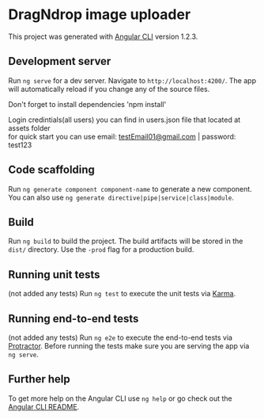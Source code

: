 # DragNdrop image uploader

This project was generated with [Angular CLI](https://github.com/angular/angular-cli) version 1.2.3.

## Development server

Run `ng serve` for a dev server. Navigate to `http://localhost:4200/`. The app will automatically reload if you change any of the source files.

Don't forget to install dependencies 'npm install'

Login credintials(all users) you can find in users.json file that located at assets folder  
for quick start you can use email: testEmail01@gmail.com | password: test123

## Code scaffolding

Run `ng generate component component-name` to generate a new component. You can also use `ng generate directive|pipe|service|class|module`.

## Build

Run `ng build` to build the project. The build artifacts will be stored in the `dist/` directory. Use the `-prod` flag for a production build.

## Running unit tests

(not added any tests)
Run `ng test` to execute the unit tests via [Karma](https://karma-runner.github.io). 

## Running end-to-end tests

(not added any tests)
Run `ng e2e` to execute the end-to-end tests via [Protractor](http://www.protractortest.org/).
Before running the tests make sure you are serving the app via `ng serve`.

## Further help

To get more help on the Angular CLI use `ng help` or go check out the [Angular CLI README](https://github.com/angular/angular-cli/blob/master/README.md).
